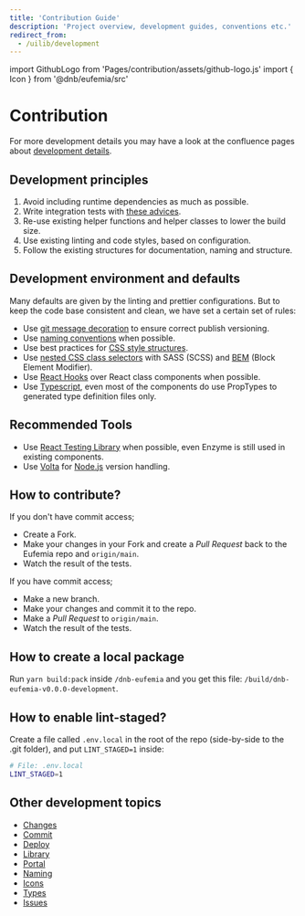 ```yaml
---
title: 'Contribution Guide'
description: 'Project overview, development guides, conventions etc.'
redirect_from:
  - /uilib/development
---
```


import GithubLogo from 'Pages/contribution/assets/github-logo.js'
import { Icon } from '@dnb/eufemia/src'

# Contribution

For more development details you may have a look at the confluence pages about [development details](https://confluence.tech.dnb.no/display/EDS/).

## Development principles

1. Avoid including runtime dependencies as much as possible.
1. Write integration tests with [these advices](/uilib/usage/best-practices/for-testing#integration-tests).
1. Re-use existing helper functions and helper classes to lower the build size.
1. Use existing linting and code styles, based on configuration.
1. Follow the existing structures for documentation, naming and structure.

## Development environment and defaults

Many defaults are given by the linting and prettier configurations. But to keep the code base consistent and clean, we have set a certain set of rules:

- Use [git message decoration](/contribution/commit) to ensure correct publish versioning.
- Use [naming conventions](/contribution/naming) when possible.
- Use best practices for [CSS style structures](/uilib/usage/best-practices/for-styling#structure).
- Use [nested CSS class selectors](https://medium.com/@andrew_barnes/bem-and-sass-a-perfect-match-5e48d9bc3894) with SASS (SCSS) and [BEM](http://getbem.com/naming/) (Block Element Modifier).
- Use [React Hooks](https://reactjs.org/docs/hooks-overview.html) over React class components when possible.
- Use [Typescript](https://www.typescriptlang.org), even most of the components do use PropTypes to generated type definition files only.

## Recommended Tools

- Use [React Testing Library](https://testing-library.com) when possible, even Enzyme is still used in existing components.
- Use [Volta](https://volta.sh/) for [Node.js](https://nodejs.org/) version handling.

## How to contribute?

If you don't have commit access;

- Create a Fork.
- Make your changes in your Fork and create a _Pull Request_ back to the Eufemia repo and `origin/main`.
- Watch the result of the tests.

If you have commit access;

- Make a new branch.
- Make your changes and commit it to the repo.
- Make a _Pull Request_ to `origin/main`.
- Watch the result of the tests.

## How to create a local package

Run `yarn build:pack` inside `/dnb-eufemia` and you get this file: `/build/dnb-eufemia-v0.0.0-development`.

## How to enable lint-staged?

Create a file called `.env.local` in the root of the repo (side-by-side to the .git folder), and put `LINT_STAGED=1` inside:

```bash
# File: .env.local
LINT_STAGED=1
```

## Other development topics

- [Changes](/contribution/changes)
- [Commit](/contribution/commit)
- [Deploy](/contribution/deploy)
- [Library](/contribution/ui-lib)
- [Portal](/contribution/portal)
- [Naming](/contribution/naming)
- [Icons](/contribution/icons)
- [Types](/contribution/types)
- [Issues](/contribution/issues)
